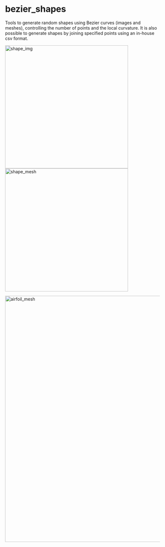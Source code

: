 # bezier_shapes

Tools to generate random shapes using Bezier curves (images and meshes), controlling the number of points and the local curvature. It is also possible to generate shapes by joining specified points using an in-house csv format.



<img width="400" alt="shape_img" src="https://user-images.githubusercontent.com/44053700/64610237-1c6b5d00-d3cf-11e9-8621-ce07e4e5d14a.png"> <img width="400" alt="shape_mesh" src="https://user-images.githubusercontent.com/44053700/64610352-576d9080-d3cf-11e9-8cb8-197aee1de5a3.png">

<img width="800" alt="airfoil_mesh" src="https://user-images.githubusercontent.com/44053700/64610532-b8956400-d3cf-11e9-8612-a6d572aeef4f.png">
